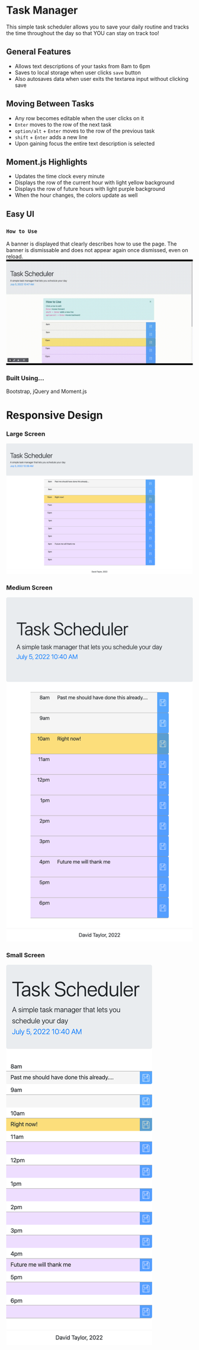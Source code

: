 # Task Manager

This simple task scheduler allows you to save your daily routine and tracks the time throughout the day so that YOU can stay on track too!

## General Features
- Allows text descriptions of your tasks from 8am to 6pm
- Saves to local storage when user clicks `save` button
- Also autosaves data when user exits the textarea input without clicking save

## Moving Between Tasks
- Any row becomes editable when the user clicks on it
- `Enter` moves to the row of the next task
- `option/alt` + `Enter` moves to the row of the previous task
- `shift` + `Enter` adds a new line
- Upon gaining focus the entire text description is selected

## Moment.js Highlights
- Updates the time clock every minute 
- Displays the row of the current hour with light yellow background
- Displays the row of future hours with light purple background
- When the hour changes, the colors update as well

## Easy UI 
### `How to Use`
A banner is displayed that clearly describes how to use the page. The banner is dismissable and does not appear again once dismissed, even on reload.
![Task scheduler demo](./assets/images/demo.gif)

### Built Using...
Bootstrap, jQuery and Moment.js

# Responsive Design
### Large Screen
![Task scheduler screenshot](./assets/images/large-screen.png)
### Medium Screen
![Task scheduler screenshot](./assets/images/medium-screen.png)
### Small Screen
![Task scheduler screenshot](./assets/images/small-screen.png)